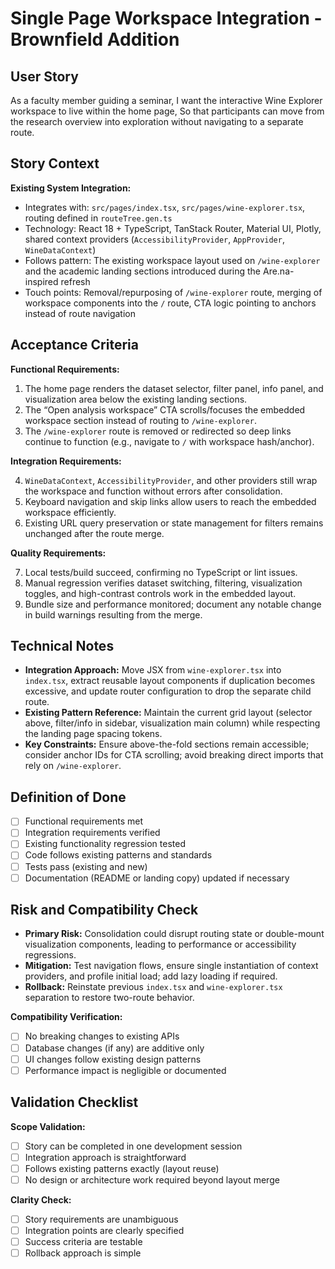 # Single Page Workspace Integration - Brownfield Addition

## User Story

As a faculty member guiding a seminar,
I want the interactive Wine Explorer workspace to live within the home page,
So that participants can move from the research overview into exploration without navigating to a separate route.

## Story Context

**Existing System Integration:**

- Integrates with: `src/pages/index.tsx`, `src/pages/wine-explorer.tsx`, routing defined in `routeTree.gen.ts`
- Technology: React 18 + TypeScript, TanStack Router, Material UI, Plotly, shared context providers (`AccessibilityProvider`, `AppProvider`, `WineDataContext`)
- Follows pattern: The existing workspace layout used on `/wine-explorer` and the academic landing sections introduced during the Are.na-inspired refresh
- Touch points: Removal/repurposing of `/wine-explorer` route, merging of workspace components into the `/` route, CTA logic pointing to anchors instead of route navigation

## Acceptance Criteria

**Functional Requirements:**

1. The home page renders the dataset selector, filter panel, info panel, and visualization area below the existing landing sections.
2. The “Open analysis workspace” CTA scrolls/focuses the embedded workspace section instead of routing to `/wine-explorer`.
3. The `/wine-explorer` route is removed or redirected so deep links continue to function (e.g., navigate to `/` with workspace hash/anchor).

**Integration Requirements:**

4. `WineDataContext`, `AccessibilityProvider`, and other providers still wrap the workspace and function without errors after consolidation.
5. Keyboard navigation and skip links allow users to reach the embedded workspace efficiently.
6. Existing URL query preservation or state management for filters remains unchanged after the route merge.

**Quality Requirements:**

7. Local tests/build succeed, confirming no TypeScript or lint issues.
8. Manual regression verifies dataset switching, filtering, visualization toggles, and high-contrast controls work in the embedded layout.
9. Bundle size and performance monitored; document any notable change in build warnings resulting from the merge.

## Technical Notes

- **Integration Approach:** Move JSX from `wine-explorer.tsx` into `index.tsx`, extract reusable layout components if duplication becomes excessive, and update router configuration to drop the separate child route.
- **Existing Pattern Reference:** Maintain the current grid layout (selector above, filter/info in sidebar, visualization main column) while respecting the landing page spacing tokens.
- **Key Constraints:** Ensure above-the-fold sections remain accessible; consider anchor IDs for CTA scrolling; avoid breaking direct imports that rely on `/wine-explorer`.

## Definition of Done

- [ ] Functional requirements met
- [ ] Integration requirements verified
- [ ] Existing functionality regression tested
- [ ] Code follows existing patterns and standards
- [ ] Tests pass (existing and new)
- [ ] Documentation (README or landing copy) updated if necessary

## Risk and Compatibility Check

- **Primary Risk:** Consolidation could disrupt routing state or double-mount visualization components, leading to performance or accessibility regressions.
- **Mitigation:** Test navigation flows, ensure single instantiation of context providers, and profile initial load; add lazy loading if required.
- **Rollback:** Reinstate previous `index.tsx` and `wine-explorer.tsx` separation to restore two-route behavior.

**Compatibility Verification:**

- [ ] No breaking changes to existing APIs
- [ ] Database changes (if any) are additive only
- [ ] UI changes follow existing design patterns
- [ ] Performance impact is negligible or documented

## Validation Checklist

**Scope Validation:**

- [ ] Story can be completed in one development session
- [ ] Integration approach is straightforward
- [ ] Follows existing patterns exactly (layout reuse)
- [ ] No design or architecture work required beyond layout merge

**Clarity Check:**

- [ ] Story requirements are unambiguous
- [ ] Integration points are clearly specified
- [ ] Success criteria are testable
- [ ] Rollback approach is simple

